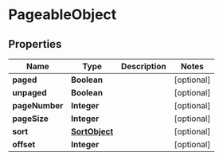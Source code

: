 

# PageableObject


## Properties

| Name | Type | Description | Notes |
|------------ | ------------- | ------------- | -------------|
|**paged** | **Boolean** |  |  [optional] |
|**unpaged** | **Boolean** |  |  [optional] |
|**pageNumber** | **Integer** |  |  [optional] |
|**pageSize** | **Integer** |  |  [optional] |
|**sort** | [**SortObject**](SortObject.md) |  |  [optional] |
|**offset** | **Integer** |  |  [optional] |



